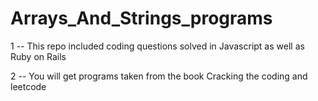 # Arrays_And_Strings_programs

1 -- This repo included coding questions solved in Javascript as well as Ruby on Rails

2 -- You will get programs taken from the book Cracking the coding and leetcode
